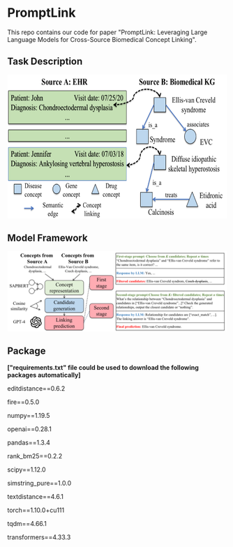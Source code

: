 # PromptLink
This repo contains our code for paper "PromptLink: Leveraging Large Language Models for Cross-Source Biomedical Concept Linking".

## Task Description
<img src="docs/figure1.png" alt="toy-example" width="650" height="330">


## Model Framework

![model-framework](docs/figure2.png)

## Package 
**["requirements.txt" file could be used to download the following packages automatically]**

editdistance==0.6.2

fire==0.5.0

numpy==1.19.5

openai==0.28.1

pandas==1.3.4

rank_bm25==0.2.2

scipy==1.12.0

simstring_pure==1.0.0

textdistance==4.6.1

torch==1.10.0+cu111

tqdm==4.66.1

transformers==4.33.3

